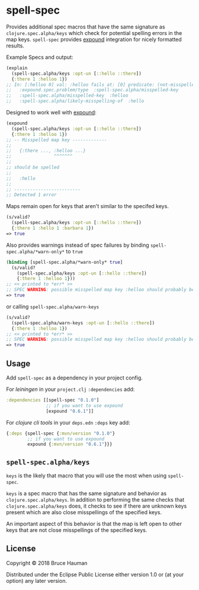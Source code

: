 # spell-spec

Provides additional spec macros that have the same signature as
`clojure.spec.alpha/keys` which check for potential spelling errors in
the map keys. `spell-spec` provides
[expound](https://github.com/bhb/expound) integration for nicely
formatted results.

Example Specs and output:

```clojure
(explain 
  (spell-spec.alpha/keys :opt-un [::hello ::there]) 
  {:there 1 :helloo 1})
;; In: [:helloo 0] val: :helloo fails at: [0] predicate: (not-misspelled #{:hello :there})
;; 	 :expound.spec.problem/type  :spell-spec.alpha/misspelled-key
;; 	 :spell-spec.alpha/misspelled-key  :helloo
;; 	 :spell-spec.alpha/likely-misspelling-of  :hello
```

Designed to work well with [expound](https://github.com/bhb/expound):

```clojure
(expound 
  (spell-spec.alpha/keys :opt-un [::hello ::there]) 
  {:there 1 :helloo 1})
;; -- Misspelled map key -------------
;;
;;   {:there ..., :helloo ...}
;;                ^^^^^^^
;;
;; should be spelled
;;
;;   :hello
;;
;; -------------------------
;; Detected 1 error
```

Maps remain open for keys that aren't similar to the specifed keys.

```clojure
(s/valid? 
  (spell-spec.alpha/keys :opt-un [::hello ::there]) 
  {:there 1 :hello 1 :barbara 1})
=> true
```

Also provides warnings instead of spec failures by binding
`spell-spec.alpha/*warn-only*` to `true`

```clojure
(binding [spell-spec.alpha/*warn-only* true]
  (s/valid? 
    (spell-spec.alpha/keys :opt-un [::hello ::there]) 
    {:there 1 :helloo 1}))
;; << printed to *err* >>
;; SPEC WARNING: possible misspelled map key :helloo should probably be :hello in {:there 1, :helloo 1}
=> true
```

or calling `spell-spec.alpha/warn-keys`

```clojure
(s/valid?
  (spell-spec.alpha/warn-keys :opt-un [::hello ::there]) 
  {:there 1 :helloo 1})
;; << printed to *err* >>
;; SPEC WARNING: possible misspelled map key :helloo should probably be :hello in {:there 1, :helloo 1}
=> true
```

## Usage

Add `spell-spec` as a dependency in your project config.

For *leiningen* in your `project.clj` `:dependencies` add:

```clojure
:dependencies [[spell-spec "0.1.0"]
               ;; if you want to use expound
               [expound "0.6.1"]]
```

For *clojure cli tools* in your `deps.edn` `:deps` key add:

```clojure
{:deps {spell-spec {:mvn/version "0.1.0"}
        ;; if you want to use expound
        expound {:mvn/version "0.6.1"}}}
```

## `spell-spec.alpha/keys`

`keys` is the likely that macro that you will use the
most when using `spell-spec`.

`keys` is a spec macro that has the same signature and behavior as
`clojure.spec.alpha/keys`. In addition to performing the same checks
that `clojure.spec.alpha/keys` does, it checks to see if there are
unknown keys present which are also close misspellings of the
specified keys.

An important aspect of this behavior is that the map is left open to
other keys that are not close misspellings of the specified keys.



## License

Copyright © 2018 Bruce Hauman

Distributed under the Eclipse Public License either version 1.0 or (at
your option) any later version.

